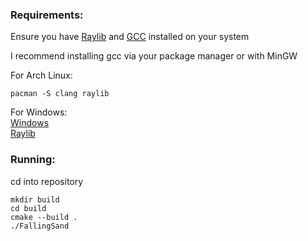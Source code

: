 ### Requirements:
Ensure you have [Raylib](https://www.raylib.com/b) and [GCC](https://gcc.gnu.org/install/) installed on your system

I recommend installing gcc via your package manager or with MinGW

For Arch Linux:
```
pacman -S clang raylib
```

For Windows:\
[Windows](https://clang.llvm.org/get_started.html)\
[Raylib](https://www.raylib.com/)

### Running:
cd into repository
```
mkdir build
cd build
cmake --build .
./FallingSand
```
